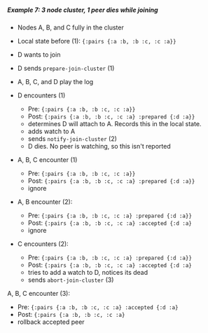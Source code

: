 ##### Example 7: 3 node cluster, 1 peer dies while joining                                                                                                  

- Nodes A, B, and C fully in the cluster
- Local state before (1): `{:pairs {:a :b, :b :c, :c :a}}`

- D wants to join
- D sends `prepare-join-cluster` (1)

- A, B, C, and D play the log

- D encounters (1)
  - Pre: `{:pairs {:a :b, :b :c, :c :a}}`
  - Post: `{:pairs {:a :b, :b :c, :c :a} :prepared {:d :a}}`
  - determines D will attach to A. Records this in the local state.
  - adds watch to A
  - sends `notify-join-cluster` (2)
  - D dies. No peer is watching, so this isn't reported

- A, B, C encounter (1)
  - Pre: `{:pairs {:a :b, :b :c, :c :a}}`
  - Post: `{:pairs {:a :b, :b :c, :c :a} :prepared {:d :a}}`
  - ignore

- A, B encounter (2):
  - Pre: `{:pairs {:a :b, :b :c, :c :a} :prepared {:d :a}}`
  - Post: `{:pairs {:a :b, :b :c, :c :a} :accepted {:d :a}`
  - ignore

- C encounters (2):
  - Pre: `{:pairs {:a :b, :b :c, :c :a} :prepared {:d :a}}`
  - Post: `{:pairs {:a :b, :b :c, :c :a} :accepted {:d :a}`
  - tries to add a watch to D, notices its dead
  - sends `abort-join-cluster` (3)

A, B, C encounter (3):
  - Pre: `{:pairs {:a :b, :b :c, :c :a} :accepted {:d :a}`
  - Post: `{:pairs {:a :b, :b :c, :c :a}`
  - rollback accepted peer
